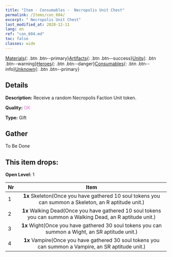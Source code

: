 ```yaml
---
title: "Item - Consumables -  Necropolis Unit Chest"
permalink: /Items/con_604/
excerpt: " Necropolis Unit Chest"
last_modified_at: 2020-12-11
lang: en
ref: "con_604.md"
toc: false
classes: wide
---
```

 [Materials](/Items/){: .btn .btn--primary}[Artifacts](/Items/Artifacts/){: .btn .btn--success}[Units](/Items/Units/){: .btn .btn--warning}[Heroes](/Items/Heroes/){: .btn .btn--danger}[Consumables](/Items/Consumables/){: .btn .btn--info}[Unknown](/Items/Unknown/){: .btn .btn--primary}

## Details
 **Description:** Receive a random Necropolis Faction Unit token.

 **Quality:** <span style="color: #DA70D6">OK</span>

 **Type:** Gift

## Gather

  To Be Done

## This item drops:

 **Open Level:** 1

  | Nr |      Item    |
  |:---|:------------:|
  | 1 |  **1x** Skeleton(Once you have gathered 10 soul tokens you can summon a Skeleton, an R aptitude unit.) | 
  | 2 |  **1x** Walking Dead(Once you have gathered 10 soul tokens you can summon a Walking Dead, an R aptitude unit.) | 
  | 3 |  **1x** Wight(Once you have gathered 30 soul tokens you can summon a Wight, an SR aptitude unit.) | 
  | 4 |  **1x** Vampire(Once you have gathered 30 soul tokens you can summon a Vampire, an SR aptitude unit.) | 
